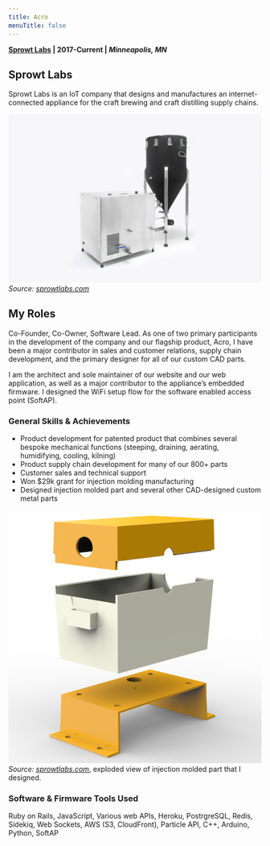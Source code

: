 ```yaml
---
title: Acro
menuTitle: false
---
```


**[Sprowt Labs](https://www.sprowtlabs.com/) | 2017-Current | _Minneapolis, MN_**

## Sprowt Labs

Sprowt Labs is an IoT company that designs and manufactures an internet-connected appliance for the craft brewing and craft distilling supply chains.

![Product shot of Acro](./../../Acro_product_shot_cropped.jpg)
_Source: [sprowtlabs.com](https://www.sprowtlabs.com)_

## My Roles
Co-Founder, Co-Owner, Software Lead. As one of two primary participants in the development of the company and our flagship product, Acro, I have been a major contributor in sales and customer relations, supply chain development, and the primary designer for all of our custom CAD parts.

I am the architect and sole maintainer of our website and our web application, as well as a major contributor to the appliance’s embedded firmware. I designed the WiFi setup flow for the software enabled access point (SoftAP).

### General Skills & Achievements
* Product development for patented product that combines several bespoke mechanical functions (steeping, draining, aerating, humidifying, cooling, kilning)
* Product supply chain development for many of our 800+ parts
* Customer sales and technical support
* Won $29k grant for injection molding manufacturing
* Designed injection molded part and several other CAD-designed custom metal parts

![Exploded view of injection molded part](./humidifier-box.png)
_Source: [sprowtlabs.com](https://www.sprowtlabs.com)_, exploded view of injection molded part that I designed.

### Software & Firmware Tools Used
Ruby on Rails, JavaScript, Various web APIs, Heroku, PostrgreSQL, Redis, Sidekiq, Web Sockets, AWS (S3, CloudFront), Particle API, C++, Arduino, Python, SoftAP
